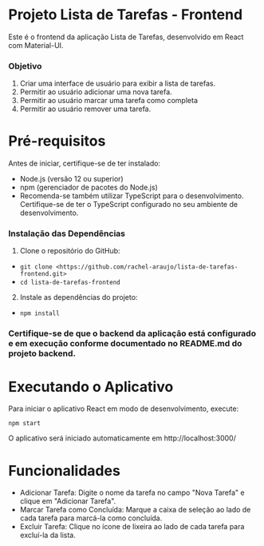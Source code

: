 # Projeto Lista de Tarefas - Frontend

Este é o frontend da aplicação Lista de Tarefas, desenvolvido em React com Material-UI.

### Objetivo

1. Criar uma interface de usuário para exibir a lista de tarefas.
2. Permitir ao usuário adicionar uma nova tarefa.
3. Permitir ao usuário marcar uma tarefa como completa
4. Permitir ao usuário remover uma tarefa.
   
  
# Pré-requisitos

Antes de iniciar, certifique-se de ter instalado:

- Node.js (versão 12 ou superior)
- npm (gerenciador de pacotes do Node.js)
- Recomenda-se também utilizar TypeScript para o desenvolvimento. Certifique-se de ter o TypeScript configurado no seu ambiente de desenvolvimento.


### Instalação das Dependências

1. Clone o repositório do GitHub:
   
- `git clone <https://github.com/rachel-araujo/lista-de-tarefas-frontend.git>`
- `cd lista-de-tarefas-frontend`

2. Instale as dependências do projeto:

- `npm install`

### Certifique-se de que o backend da aplicação está configurado e em execução conforme documentado no README.md do projeto backend.

# Executando o Aplicativo

Para iniciar o aplicativo React em modo de desenvolvimento, execute:

`npm start`

O aplicativo será iniciado automaticamente em http://localhost:3000/

# Funcionalidades

- Adicionar Tarefa: Digite o nome da tarefa no campo "Nova Tarefa" e clique em "Adicionar Tarefa".
- Marcar Tarefa como Concluída: Marque a caixa de seleção ao lado de cada tarefa para marcá-la como concluída.
- Excluir Tarefa: Clique no ícone de lixeira ao lado de cada tarefa para excluí-la da lista.
